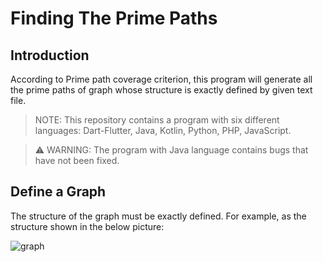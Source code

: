 # Finding The Prime Paths

## Introduction

According to Prime path coverage criterion, this program will generate all the prime paths of graph whose structure is exactly defined by given text file.

>  NOTE: This repository contains a program with six different languages: Dart-Flutter, Java, Kotlin, Python, PHP, JavaScript.

> ⚠ WARNING: The program with Java language contains bugs that have not been fixed.
## Define a Graph

The structure of the graph must be exactly defined. For example, as the structure shown in the below picture:

![graph](https://github.com/heshenghuan/Prime-Path-Coverage/blob/master/docs/pics/graph.png?raw=true)
